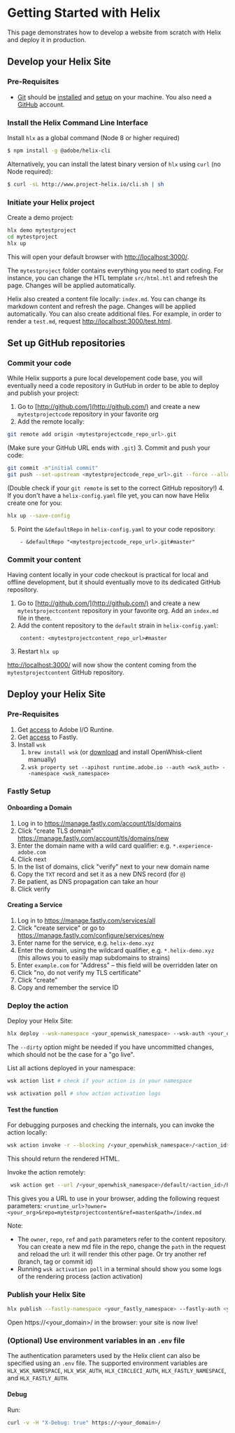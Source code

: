 # Getting Started with Helix

This page demonstrates how to develop a website from scratch with Helix and deploy it in production.

## Develop your Helix Site

### Pre-Requisites

* [Git](https://git-scm.com/) should be [installed](https://git-scm.com/book/en/v2/Getting-Started-Installing-Git) and [setup](https://git-scm.com/book/en/v2/Getting-Started-First-Time-Git-Setup) on your machine. You also need a [GitHub](https://github.com/join) account.


### Install the Helix Command Line Interface
Install `hlx` as a global command (Node 8 or higher required)
```bash
$ npm install -g @adobe/helix-cli
```
Alternatively, you can install the latest binary version of `hlx` using `curl` (no Node required):
```bash
$ curl -sL http://www.project-helix.io/cli.sh | sh
```

### Initiate your Helix project

Create a demo project:
```bash
hlx demo mytestproject
cd mytestproject
hlx up
```

This will open your default browser with [http://localhost:3000/](http://localhost:3000/).

The `mytestproject` folder contains everything you need to start coding. For instance, you can change the HTL template `src/html.htl` and refresh the page. Changes will be applied automatically.

Helix also created a content file locally: `index.md`. You can change its markdown content and refresh the page. Changes will be applied automatically. You can also create additional files. For example, in order to render a `test.md`, request [http://localhost:3000/test.html](http://localhost:3000/test.html).

## Set up GitHub repositories

### Commit your code

While Helix supports a pure local developement code base, you will eventually need a code repository in GutHub in order to be able to deploy and publish your project:
1. Go to [http://github.com/](http://github.com/) and create a new `mytestprojectcode` repository in your favorite org
2. Add the remote locally:
```bash
git remote add origin <mytestprojectcode_repo_url>.git
```
(Make sure your GitHub URL ends with `.git`)
3. Commit and push your code:
```bash
git commit -m"initial commit"
git push --set-upstream <mytestprojectcode_repo_url>.git --force --allow-unrelated-histories
```
(Double check if your `git remote` is set to the correct GitHub repository!)
4. If you don't have a `helix-config.yaml` file yet, you can now have Helix create one for you:
```bash
hlx up --save-config
```
5. Point the `&defaultRepo` in `helix-config.yaml` to your code repository:
```
    - &defaultRepo "<mytestprojectcode_repo_url>.git#master"
```

### Commit your content

Having content locally in your code checkout is practical for local and offline development, but it should eventually move to its dedicated GitHub repository.

1. Go to [http://github.com/](http://github.com/) and create a new `mytestprojectcontent` repository in your favorite org. Add an `index.md` file in there.
2. Add the content repository to the `default` strain in `helix-config.yaml`: 
```
    content: <mytestprojectcontent_repo_url>#master
```
3. Restart `hlx up`

[http://localhost:3000/](http://localhost:3000/) will now show the content coming from the `mytestprojectcontent` GitHub repository.

## Deploy your Helix Site

### Pre-Requisites

1. Get [access](https://github.com/adobe/project-helix/blob/master/SERVICES.md#adobe-io-runtime) to Adobe I/O Runtine.
2. Get [access](https://github.com/adobe/project-helix/blob/master/SERVICES.md#fastly) to Fastly.
3. Install `wsk`
    1. `brew install wsk` (or [download](https://github.com/apache/incubator-openwhisk-cli/releases) and install OpenWhisk-client manually)
    2. `wsk property set --apihost runtime.adobe.io --auth <wsk_auth> --namespace <wsk_namespace>`

### Fastly Setup

#### Onboarding a Domain

1. Log in to https://manage.fastly.com/account/tls/domains
2. Click "create TLS domain" https://manage.fastly.com/account/tls/domains/new
3. Enter the domain name with a wild card qualifier: e.g. `*.experience-adobe.com`
4. Click next
5. In the list of domains, click "verify" next to your new domain name
6. Copy the `TXT` record and set it as a new DNS record (for `@`)
7. Be patient, as DNS propagation can take an hour
8. Click verify

#### Creating a Service

1. Log in to https://manage.fastly.com/services/all
2. Click "create service" or go to https://manage.fastly.com/configure/services/new
3. Enter name for the service, e.g. `helix-demo.xyz`
4. Enter the domain, using the wildcard qualifier, e.g. `*.helix-demo.xyz` (this allows you to easily map subdomains to strains)
5. Enter `example.com` for "Address" – this field will be overridden later on
6. Click "no, do not verify my TLS certificate"
7. Click "create"
8. Copy and remember the service ID


### Deploy the action

Deploy your Helix Site:

```bash
hlx deploy --wsk-namespace <your_openwisk_namespace> --wsk-auth <your_openwisk_auth>
```

The `--dirty` option might be needed if you have uncommitted changes, which should not be the case for a "go live".

List all actions deployed in your namespace:
```bash
wsk action list # check if your action is in your namespace

wsk activation poll # show action activation logs
```

#### Test the function

For debugging purposes and checking the internals, you can invoke the action locally:

```bash
wsk action invoke -r --blocking /<your_openwhisk_namespace>/<action_id>/html -p owner <your_org> -p repo mytestprojectcontent -p ref master -p path /index.md
```

This should return the rendered HTML.

Invoke the action remotely:

```bash
 wsk action get --url /<your_openwhisk_namespace>/default/<action_id>/html
```

This gives you a URL to use in your browser, adding the following request parameters: `<runtime_url>?owner=<your_org>&repo=mytestprojectcontent&ref=master&path=/index.md`

Note:
  * The `owner`, `repo`, `ref` and `path` parameters refer to the content repository. You can create a new md file in the repo, change the `path` in the request and reload the url: it will render this other page. Or try another ref (branch, tag or commit id)
  * Running `wsk activation poll` in a terminal should show you some logs of the rendering process (action activation)


### Publish your Helix Site

```bash
hlx publish --fastly-namespace <your_fastly_namespace> --fastly-auth <your_fastly_service_id>
```

Open https://<your_domain>/ in the browser: your site is now live!

### (Optional) Use environment variables in an `.env` file

The authentication parameters used by the Helix client can also be specified using an `.env` file. The supported environment variables are `HLX_WSK_NAMESPACE`, `HLX_WSK_AUTH`, `HLX_CIRCLECI_AUTH`, `HLX_FASTLY_NAMESPACE`, and `HLX_FASTLY_AUTH`.

#### Debug

Run:

```bash
curl -v -H "X-Debug: true" https://<your_domain>/
```

